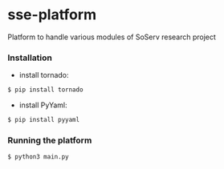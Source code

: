 # sse-platform

Platform to handle various modules of SoServ research project


### Installation

- install tornado:
```sh
$ pip install tornado
```

- install PyYaml:
```sh
$ pip install pyyaml
```

### Running the platform

```sh
$ python3 main.py
```
